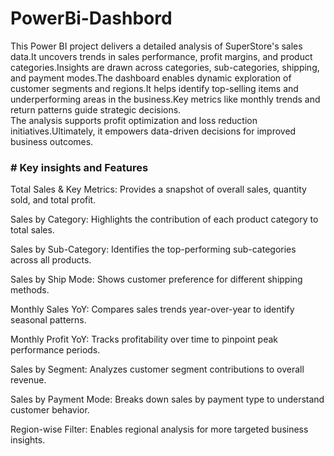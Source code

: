 # PowerBi-Dashbord
This Power BI project delivers a detailed analysis of SuperStore's sales data.It uncovers trends in sales performance, profit margins, and product categories.Insights are drawn across categories, sub-categories, shipping, and payment modes.The dashboard enables dynamic exploration of customer segments and regions.It helps identify top-selling items and underperforming areas in the business.Key metrics like monthly trends and return patterns guide strategic decisions.  
The analysis supports profit optimization and loss reduction initiatives.Ultimately, it empowers data-driven decisions for improved business outcomes.  


<h3> # Key insights and Features </h3>
Total Sales & Key Metrics: Provides a snapshot of overall sales, quantity sold, and total profit.

Sales by Category: Highlights the contribution of each product category to total sales.

Sales by Sub-Category: Identifies the top-performing sub-categories across all products.

Sales by Ship Mode: Shows customer preference for different shipping methods.

Monthly Sales YoY: Compares sales trends year-over-year to identify seasonal patterns.

Monthly Profit YoY: Tracks profitability over time to pinpoint peak performance periods.

Sales by Segment: Analyzes customer segment contributions to overall revenue.

Sales by Payment Mode: Breaks down sales by payment type to understand customer behavior.

Region-wise Filter: Enables regional analysis for more targeted business insights.
